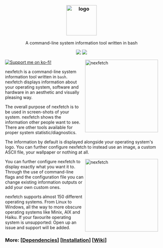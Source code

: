 <h3 align="center"><img src="https://i.imgur.com/3N0KaKb.png" alt="logo" height="100px"></h3>
<p align="center">A command-line system information tool written in bash</p>

<p align="center">
<a href="./LICENSE.md"><img src="https://img.shields.io/github/license/mrquantumoff/nexfetch?color=blue&style=for-the-badge"></a>
<a href="https://github.com/mrquantumoff/nexfetch/releases"><img src="https://img.shields.io/github/v/release/mrquantumoff/nexfetch?include_prereleases&style=for-the-badge"></a>
</p>
<a href="https://ko-fi.com/mrquantumoff"><img src="https://storage.ko-fi.com/cdn/brandasset/kofi_bg_tag_dark.png" alt="Support me on ko-fi!"/></a>
<img src="https://i.imgur.com/GFmC5Ad.png" alt="nexfetch" align="right" height="240px">

nexfetch is a command-line system information tool written in `bash`. nexfetch displays information about your operating system, software and hardware in an aesthetic and visually pleasing way.

The overall purpose of nexfetch is to be used in screen-shots of your system. nexfetch shows the information other people want to see. There are other tools available for proper system statistic/diagnostics.

The information by default is displayed alongside your operating system's logo. You can further configure nexfetch to instead use an image, a custom ASCII file, your wallpaper or nothing at all.

<img src="https://i.imgur.com/lUrkQBN.png" alt="nexfetch" align="right" height="240px">

You can further configure nexfetch to display exactly what you want it to. Through the use of command-line flags and the configuration file you can change existing information outputs or add your own custom ones.

nexfetch supports almost 150 different operating systems. From Linux to Windows, all the way to more obscure operating systems like Minix, AIX and Haiku. If your favourite operating system is unsupported: Open up an issue and support will be added.


### More: \[[Dependencies](https://github.com/mrquantumoff/nexfetch/wiki/Dependencies)\] \[[Installation](https://github.com/mrquantumoff/nexfetch/wiki/Installation)\] \[[Wiki](https://github.com/mrquantumoff/nexfetch/wiki)\]
